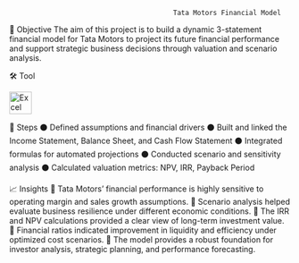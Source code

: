                                              Tata Motors Financial Model

🎯 Objective
The aim of this project is to build a dynamic 3-statement financial model for Tata Motors to project its future financial performance and support strategic business decisions through valuation and scenario analysis.

🛠 Tool

<p align="left"><a href="https://www.microsoft.com/en-us/microsoft-365/excel" target="_blank" rel="noreferrer"><img src="https://img.icons8.com/color/512/microsoft-excel-2019--v1.png" alt="Excel" width="40" height="40"/></a></p>


🧩 Steps
⚫ Defined assumptions and financial drivers
⚫ Built and linked the Income Statement, Balance Sheet, and Cash Flow Statement
⚫ Integrated formulas for automated projections
⚫ Conducted scenario and sensitivity analysis
⚫ Calculated valuation metrics: NPV, IRR, Payback Period

📈 Insights
📍 Tata Motors’ financial performance is highly sensitive to operating margin and sales growth assumptions.
📍 Scenario analysis helped evaluate business resilience under different economic conditions.
📍 The IRR and NPV calculations provided a clear view of long-term investment value.
📍 Financial ratios indicated improvement in liquidity and efficiency under optimized cost scenarios.
📍 The model provides a robust foundation for investor analysis, strategic planning, and performance forecasting.
